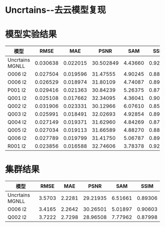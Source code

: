 # Uncrtains--去云模型复现

# 模型实验结果  
模型 | RMSE | MAE | PSNR | SAM | SSIM 
--- | --- | --- | --- | --- | ---
Uncrtains MGNLL | 0.030638 | 0.022015 | 30.502849 | 4.43660 | 0.92405
O006 l2 | 0.027504 | 0.019596 | 31.47555 | 4.90245 | 0.88409
O006 l2 | 0.026529 | 0.018974 | 31.80109 | 4.74087 | 0.89228
P001 l2 | 0.029416 | 0.021363 | 30.84239 | 5.26375 | 0.87775
Q001 l2 | 0.025108 | 0.017662 | 32.34095 | 4.36041 | 0.90580
Q002 l2 | 0.031906 | 0.023331 | 30.12966 | 6.07610 | 0.85252
Q003 l2 | 0.025991 | 0.018491 | 32.02693 | 4.92854 | 0.89980
Q004 l2 | 0.027149 | 0.019371 | 31.62960 | 4.84269 | 0.87436
Q005 l2 | 0.027034 | 0.019113 | 31.66589 | 4.88270 | 0.88723
Q006 l2 | 0.027789 | 0.019799 | 31.41750 | 5.06787 | 0.89051
R001 l2 | 0.023856 | 0.016588 | 32.74606 | 3.78378 | 0.92323


# 集群结果
模型 | RMSE | MAE | PSNR | SAM | SSIM 
--- | --- | --- | --- | --- | ---
Uncrtains MGNLL | 3.5703 | 2.2281 | 29.21935 | 6.51661 | 0.89306
O006 l2 | 3.4165 | 2.2642 | 30.26501 | 5.01897 | 0.90603
Q002 l2 | 3.7222 | 2.7298 | 28.96508 | 7.77962 | 0.87998
